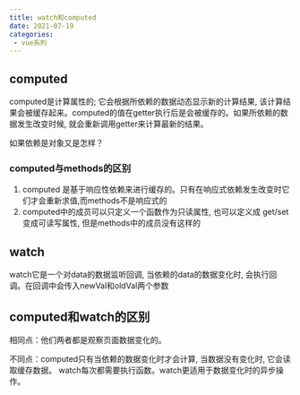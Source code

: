 ```yaml
---
title: watch和computed
date: 2021-07-19
categories: 
 - vue系列
---
```


## computed
computed是计算属性的; 它会根据所依赖的数据动态显示新的计算结果, 该计算结果会被缓存起来。computed的值在getter执行后是会被缓存的。如果所依赖的数据发生改变时候, 就会重新调用getter来计算最新的结果。

如果依赖是对象又是怎样？

### computed与methods的区别
1. computed 是基于响应性依赖来进行缓存的。只有在响应式依赖发生改变时它们才会重新求值,而methods不是响应式的
2. computed中的成员可以只定义一个函数作为只读属性, 也可以定义成 get/set变成可读写属性, 但是methods中的成员没有这样的


## watch
watch它是一个对data的数据监听回调, 当依赖的data的数据变化时, 会执行回调。在回调中会传入newVal和oldVal两个参数

## computed和watch的区别
相同点：他们两者都是观察页面数据变化的。

不同点：computed只有当依赖的数据变化时才会计算, 当数据没有变化时, 它会读取缓存数据。
watch每次都需要执行函数。watch更适用于数据变化时的异步操作。